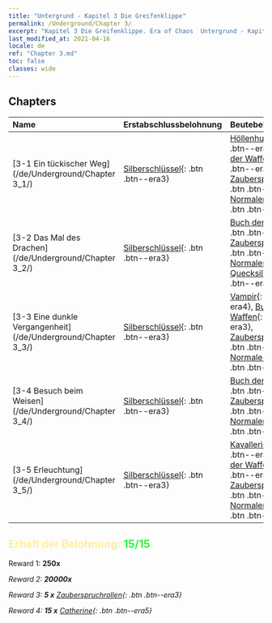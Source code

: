 ```yaml
---
title: "Untergrund - Kapitel 3 Die Greifenklippe"
permalink: /Underground/Chapter 3/
excerpt: "Kapitel 3 Die Greifenklippe. Era of Chaos  Untergrund - Kapitel 3. Die Greifenklippe"
last_modified_at: 2021-04-16
locale: de
ref: "Chapter 3.md"
toc: false
classes: wide
---
```


## Chapters

  | Name |  Erstabschlussbelohnung | Beutebelohnung |
  |:------------|:------------|:------------| 
  | [3-1 Ein tückischer Weg](/de/Underground/Chapter 3_1/) | [Silberschlüssel](/de/Items/con_693/){: .btn .btn--era3} | [Höllenhund](/de/Items/unt_228/){: .btn .btn--era4}, [Buch der Waffen](/de/Items/mat_18/){: .btn .btn--era3}, [Zauberspruchrollen](/de/Items/con_694/){: .btn .btn--era3}, [Normaler Kristall](/de/Items/mat_11/){: .btn .btn--era2} |
  | [3-2 Das Mal des Drachen](/de/Underground/Chapter 3_2/) | [Silberschlüssel](/de/Items/con_693/){: .btn .btn--era3} | [Buch der Waffen](/de/Items/mat_18/){: .btn .btn--era3}, [Zauberspruchrollen](/de/Items/con_694/){: .btn .btn--era3}, [Normales Quecksilber](/de/Items/mat_8/){: .btn .btn--era2} |
  | [3-3 Eine dunkle Vergangenheit](/de/Underground/Chapter 3_3/) | [Silberschlüssel](/de/Items/con_693/){: .btn .btn--era3} | [Vampir](/de/Items/unt_211/){: .btn .btn--era4}, [Buch der Waffen](/de/Items/mat_18/){: .btn .btn--era3}, [Zauberspruchrollen](/de/Items/con_694/){: .btn .btn--era3}, [Normale Edelsteine](/de/Items/mat_10/){: .btn .btn--era2} |
  | [3-4 Besuch beim Weisen](/de/Underground/Chapter 3_4/) | [Silberschlüssel](/de/Items/con_693/){: .btn .btn--era3} | [Buch der Waffen](/de/Items/mat_18/){: .btn .btn--era3}, [Zauberspruchrollen](/de/Items/con_694/){: .btn .btn--era3}, [Normaler Schwefel](/de/Items/mat_9/){: .btn .btn--era2} |
  | [3-5 Erleuchtung](/de/Underground/Chapter 3_5/) | [Silberschlüssel](/de/Items/con_693/){: .btn .btn--era3} | [Kavallerist](/de/Items/unt_195/){: .btn .btn--era4}, [Buch der Waffen](/de/Items/mat_18/){: .btn .btn--era3}, [Zauberspruchrollen](/de/Items/con_694/){: .btn .btn--era3}, [Normaler Kristall](/de/Items/mat_11/){: .btn .btn--era2} |


## <span style="color: #ffeea0">Erhalt der Belohnung: </span><span style="color: #27f73a">15/15</span>

 Reward 1:  **250x** <i class="fas fa-gem"/>

 Reward 2:  **20000x** <i class="fas fa-coins"/>

 Reward 3: **5 x** [Zauberspruchrollen](/de/Items/con_694/){: .btn .btn--era3}

 Reward 4: **15 x** [Catherine](/de/Items/her_361/){: .btn .btn--era5}

